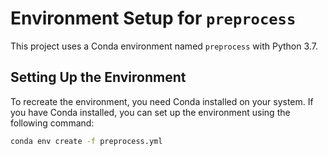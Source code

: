 # Environment Setup for `preprocess` 
This project uses a Conda environment named `preprocess` with Python 3.7.
## Setting Up the Environment
To recreate the environment, you need Conda installed on your system. If you have Conda installed, you can set up the environment using the following command:
```bash
conda env create -f preprocess.yml
